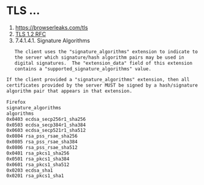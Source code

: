 # TLS ...

1. https://browserleaks.com/tls
2. [TLS 1.2 RFC](https://www.rfc-editor.org/rfc/rfc5246#section-7.4.2)
3. 7.4.1.4.1.  Signature Algorithms
```txt
   The client uses the "signature_algorithms" extension to indicate to
   the server which signature/hash algorithm pairs may be used in
   digital signatures.  The "extension_data" field of this extension
   contains a "supported_signature_algorithms" value.

If the client provided a "signature_algorithms" extension, then all
certificates provided by the server MUST be signed by a hash/signature
algorithm pair that appears in that extension.

Firefox
signature_algorithms
algorithms	
0x0403 ecdsa_secp256r1_sha256
0x0503 ecdsa_secp384r1_sha384
0x0603 ecdsa_secp521r1_sha512
0x0804 rsa_pss_rsae_sha256
0x0805 rsa_pss_rsae_sha384
0x0806 rsa_pss_rsae_sha512
0x0401 rsa_pkcs1_sha256
0x0501 rsa_pkcs1_sha384
0x0601 rsa_pkcs1_sha512
0x0203 ecdsa_sha1
0x0201 rsa_pkcs1_sha1
```
